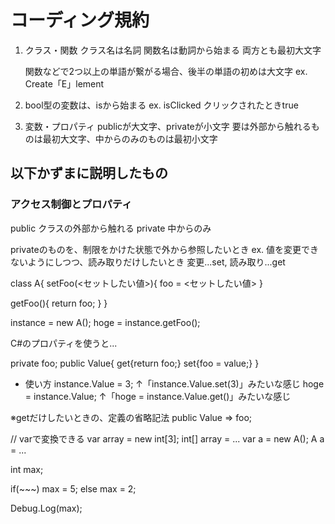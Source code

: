 # コーディング規約

1. クラス・関数
    クラス名は名詞
    関数名は動詞から始まる
    両方とも最初大文字

    関数などで2つ以上の単語が繋がる場合、後半の単語の初めは大文字
        ex. Create「E」lement

2. bool型の変数は、isから始まる
    ex. isClicked
        クリックされたときtrue

3. 変数・プロパティ
    publicが大文字、privateが小文字
    要は外部から触れるものは最初大文字、中からのみのものは最初小文字


## 以下かずまに説明したもの

### アクセス制御とプロパティ

public クラスの外部から触れる
private 中からのみ

privateのものを、制限をかけた状態で外から参照したいとき
    ex. 値を変更できないようにしつつ、読み取りだけしたいとき
        変更...set, 読み取り...get


class A{
setFoo(<セットしたい値>){
    foo = <セットしたい値>
}

getFoo(){
    return foo;
}
}

instance = new A();
hoge = instance.getFoo();



C#のプロパティを使うと...

private foo;
public Value{
    get{return foo;}
    set{foo = value;}
}

- 使い方
instance.Value = 3;
    ↑「instance.Value.set(3)」みたいな感じ
hoge = instance.Value;
    ↑「hoge = instance.Value.get()」みたいな感じ

※getだけしたいときの、定義の省略記法
public Value => foo;

// varで変換できる
var array = new int[3];
    int[] array = ...
var a = new A();
    A a = ...

int max;

if(~~~) max = 5;
else    max = 2;

Debug.Log(max);